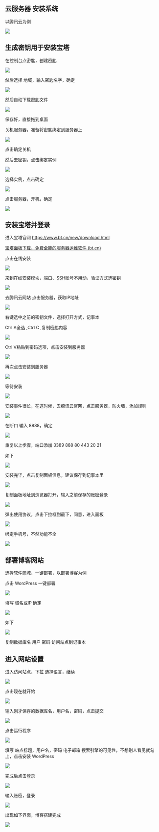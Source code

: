 

## 云服务器 安装系统 

以腾讯云为例

![](.\截图\QQ截图20230107201440.png)

## 生成密钥用于安装宝塔

在控制台点密匙，创建密匙

![](.\截图\QQ截图20230107201821.png)

然后选择 地域，输入密匙名字，确定

![](.\截图\QQ截图20230107202006.png)

然后自动下载密匙文件

![](.\截图\QQ截图20230107202239.png)

保存好，直接拖到桌面

关机服务器，准备将密匙绑定到服务器上

![](.\截图\QQ截图20230107202647.png)

点击确定关机



然后去密钥，点击绑定实例

![](.\截图\QQ截图20230107202536.png)

选择实例，点击确定

![](.\截图\QQ截图20230107202855.png)



点击服务器，开机，确定 

![](.\截图\QQ截图20230107203054.png)

## 安装宝塔并登录

进入宝塔官网 https://www.bt.cn/new/download.html

[宝塔面板下载，免费全能的服务器运维软件 (bt.cn)](https://www.bt.cn/new/download.html)



点击在线安装

![](.\截图\QQ截图20230107203328.png)



来到在线安装模块，端口、SSH账号不用动，验证方式选密钥

![](.\截图\QQ截图20230107203431.png)

去腾讯云网站 点击服务器，获取IP地址

![](.\截图\QQ截图20230107203541.png)

右键选中之前的密钥文件，选择打开方式，记事本

Ctrl A全选 ,Ctrl C ,复制密匙内容

![](.\截图\QQ截图20230107204202.png)

Ctrl V粘贴到密码选项，点击安装到服务器

![](.\截图\QQ截图20230107204334.png)

再次点击安装到服务器

![](.\截图\QQ截图20230107204442.png)

等待安装

![](.\截图\QQ截图20230107204529.png)

安装事件很长，在这时候，去腾讯云官网，点击服务器，防火墙，添加规则

![](.\截图\QQ截图20230107205947.png)

在断口 输入 8888，确定

![](.\截图\QQ截图20230107210119.png)

重复以上步骤，端口添加 3389 888 80 443 20 21

如下

![](.\截图\QQ截图20230107210340.png)

安装完毕，点击复制面板信息，建议保存到记事本里

![](.\截图\QQ截图20230107205532.png)

复制面板地址到浏览器打开，输入之前保存的账密登录

![](.\截图\QQ截图20230107210500.png)



弹出使用协议，点击下拉框到最下，同意，进入面板

![](.\截图\QQ截图20230107210630.png)

绑定手机号，不然功能不全

![](.\截图\QQ截图20230107211131.png)

## 部署博客网站

选择软件商城，一键部署，以部署博客为例

点击 WordPress 一键部署

![](.\截图\QQ截图20230107212328.png)

填写 域名或IP 确定

![](.\截图\QQ截图20230107212545.png)

如下

![](.\截图\QQ截图20230107212703.png)

复制数据库名 用户 密码 访问站点到记事本

## 进入网站设置

进入访问站点，下拉 选择语言，继续

![](.\截图\QQ截图20230107212940.png)

点击现在就开始

![](.\截图\QQ截图20230107213034.png)

输入刚才保存的数据库名，用户名，密码，点击提交

![](.\截图\QQ截图20230107213344.png)

点击运行程序

![](.\截图\QQ截图20230107213517.png)

填写 站点标题，用户名，密码 电子邮箱 搜索引擎的可见性，不想别人看见就勾上，点击安装 WordPress

![](.\截图\QQ截图20230107213902.png)

完成后点击登录

![](.\截图\QQ截图20230107214035.png)

输入账密，登录

![](.\截图\QQ截图20230107214141.png)

出现如下界面，博客搭建完成

![](.\截图\QQ截图20230107214603.png)